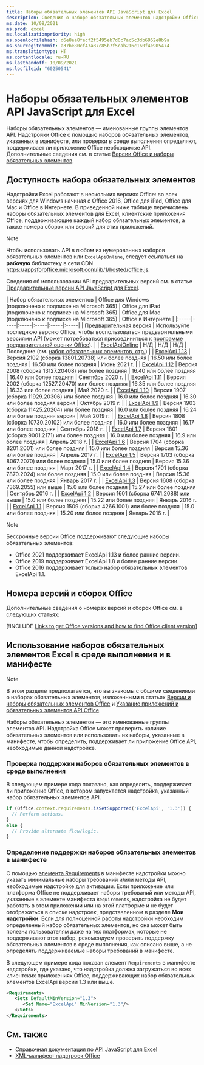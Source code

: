 ```yaml
---
title: Наборы обязательных элементов API JavaScript для Excel
description: Сведения о наборе обязательных элементов надстройки Office для сборок Excel.
ms.date: 10/08/2021
ms.prod: excel
ms.localizationpriority: high
ms.openlocfilehash: d6e8ea8fecf2f5495eb7d0c7ac5c3db6952e8b9a
ms.sourcegitcommit: a37be80cf47a37c85b7f5cab216c160f4e905474
ms.translationtype: HT
ms.contentlocale: ru-RU
ms.lasthandoff: 10/09/2021
ms.locfileid: "60250541"
---
```

# <a name="excel-javascript-api-requirement-sets"></a>Наборы обязательных элементов API JavaScript для Excel

Наборы обязательных элементов — именованные группы элементов API. Надстройки Office с помощью наборов обязательных элементов, указанных в манифесте, или проверки в среде выполнения определяют, поддерживает ли приложение Office необходимые API. Дополнительные сведения см. в статье [Версии Office и наборы обязательных элементов](../../develop/office-versions-and-requirement-sets.md).

## <a name="requirement-set-availability"></a>Доступность набора обязательных элементов

Надстройки Excel работают в нескольких версиях Office: во всех версиях для Windows начиная с Office 2016, Office для iPad, Office для Mac и Office в Интернете. В приведенной ниже таблице перечислены наборы обязательных элементов для Excel, клиентские приложения Office, поддерживающие каждый набор обязательных элементов, а также номера сборок или версий для этих приложений.

> [!NOTE]
> Чтобы использовать API в любом из нумерованных наборов обязательных элементов или `ExcelApiOnline`, следует ссылаться на **рабочую** библиотеку в сети CDN https://appsforoffice.microsoft.com/lib/1/hosted/office.js.
>
> Сведения об использовании API предварительных версий см. в статье [Предварительные версии API JavaScript для Excel](excel-preview-apis.md).

|  Набор обязательных элементов  |  Office для Windows<br>(подключено к подписке на Microsoft 365)  |  Office для iPad<br>(подключено к подписке на Microsoft 365)  |  Office для Mac<br>(подключено к подписке на Microsoft 365)  | Office в Интернете |
|:-----|-----|:-----|:-----|:-----|:-----|
| [Предварительная версия](excel-preview-apis.md)  | Используйте последнюю версию Office, чтобы воспользоваться предварительными версиями API (может потребоваться присоединиться к [программе предварительной оценки Office](https://insider.office.com)). |
| [ExcelApiOnline](excel-api-online-requirement-set.md) | Н/Д | Н/Д | Н/Д | Последние (см. [набор обязательных элементов, стр.](excel-api-online-requirement-set.md)) |
| [ExcelApi 1.13](excel-api-1-13-requirement-set.md) | Версия 2102 (сборка 13801.20738) или более поздняя | 16.50 или более поздняя | 16.50 или более поздняя | Июнь 2021 г. |
| [ExcelApi 1.12](excel-api-1-12-requirement-set.md) | Версия 2008 (сборка 13127.20408) или более поздняя | 16.40 или более поздняя | 16.40 или более поздняя | Сентябрь 2020 г. |
| [ExcelApi 1.11](excel-api-1-11-requirement-set.md) | Версия 2002 (сборка 12527.20470) или более поздняя | 16.35 или более поздняя | 16.33 или более поздняя | Май 2020 г. |
| [ExcelApi 1.10](excel-api-1-10-requirement-set.md) | Версия 1907 (сборка 11929.20306) или более поздняя | 16.0 или более поздняя | 16.30 или более поздняя версия | Октябрь 2019 г. |
| [ExcelApi 1.9](excel-api-1-9-requirement-set.md)  | Версия 1903 (сборка 11425.20204) или более поздняя | 16.0 или более поздняя | 16.24 или более поздняя версия | Май 2019 г. |
| [ExcelApi 1.8](excel-api-1-8-requirement-set.md)  | Версия 1808 (сборка 10730.20102) или более поздняя | 16.0 или более поздняя | 16.17 или более поздняя | Сентябрь 2018 г. |
| [ExcelApi 1.7](excel-api-1-7-requirement-set.md)  | Версия 1801 (сборка 9001.2171) или более поздняя   | 16.0 или более поздняя  | 16.9 или более поздняя  | Апрель 2018 г. |
| [ExcelApi 1.6](excel-api-1-6-requirement-set.md)  | Версия 1704 (сборка 8201.2001) или более поздняя   | 15.0 или более поздняя  | Версия 15.36 или более поздняя | Апрель 2017 г. |
| [ExcelApi 1.5](excel-api-1-5-requirement-set.md)  | Версия 1703 (сборка 8067.2070) или более поздняя   | 15.0 или более поздняя  | Версия 15.36 или более поздняя | Март 2017 г. |
| [ExcelApi 1.4](excel-api-1-4-requirement-set.md)  | Версия 1701 (сборка 7870.2024) или более поздняя   | 15.0 или более поздняя  | Версия 15.36 или более поздняя | Январь 2017 г. |
| [ExcelApi 1.3](excel-api-1-3-requirement-set.md)  | Версия 1608 (сборка 7369.2055) или выше   | 15.0 или более поздняя | 15.27 или более поздняя | Сентябрь 2016 г. |
| [ExcelApi 1.2](excel-api-1-2-requirement-set.md)  | Версия 1601 (сборка 6741.2088) или выше   | 15.0 или более поздняя | 15.22 или более поздняя | Январь 2016 г. |
| [ExcelApi 1.1](excel-api-1-1-requirement-set.md)  | Версия 1509 (сборка 4266.1001) или более поздняя   | 15.0 или более поздняя | 15.20 или более поздняя | Январь 2016 г. |

> [!NOTE]
> Бессрочные версии Office поддерживают следующие наборы обязательных элементов:
>
> - Office 2021 поддерживает ExcelApi 1.13 и более ранние версии.
> - Office 2019 поддерживает ExcelApi 1.8 и более ранние версии.
> - Office 2016 поддерживает только набор обязательных элементов ExcelApi 1.1.

## <a name="office-versions-and-build-numbers"></a>Номера версий и сборок Office

Дополнительные сведения о номерах версий и сборок Office см. в следующих статьях:

[!INCLUDE [Links to get Office versions and how to find Office client version](../../includes/links-get-office-versions-builds.md)]

## <a name="how-to-use-excel-requirement-sets-at-runtime-and-in-the-manifest"></a>Использование наборов обязательных элементов Excel в среде выполнения и в манифесте

> [!NOTE]
> В этом разделе предполагается, что вы знакомы с общими сведениями о наборах обязательных элементов, изложенными в статьях [Версии и наборы обязательных элементов Office](../../develop/office-versions-and-requirement-sets.md) и [Указание приложений и обязательных элементов API Office](../../develop/specify-office-hosts-and-api-requirements.md).

Наборы обязательных элементов — это именованные группы элементов API. Надстройка Office может проверить наличие обязательных элементов или использовать их наборы, указанные в манифесте, чтобы определить, поддерживает ли приложение Office API, необходимые данной надстройке.

### <a name="checking-for-requirement-set-support-at-runtime"></a>Проверка поддержки наборов обязательных элементов в среде выполнения

В следующем примере кода показано, как определить, поддерживает ли приложение Office, в котором запускается надстройка, указанный набор обязательных элементов API.

```js
if (Office.context.requirements.isSetSupported('ExcelApi', '1.3')) {
  // Perform actions.
}
else {
  // Provide alternate flow/logic.
}
```

### <a name="defining-requirement-set-support-in-the-manifest"></a>Определение поддержки наборов обязательных элементов в манифесте

С помощью [элемента Requirements](../manifest/requirements.md) в манифесте надстройки можно указать минимальные наборы требований и/или методы API, необходимые надстройке для активации. Если приложение или платформа Office не поддерживает наборы требований или методы API, указанные в элементе манифеста `Requirements`, надстройка не будет работать в этом приложении или на этой платформе и не будет отображаться в списке надстроек, представленном в разделе **Мои надстройки**. Если для полноценной работы надстройки необходим определенный набор обязательных элементов, но она может быть полезна пользователям даже на тех платформах, которые не поддерживают этот набор, рекомендуем проверить поддержку обязательных элементов в среде выполнения, как описано выше, а не определять поддерживаемые наборы требований в манифесте.

В следующем примере кода показан элемент `Requirements` в манифесте надстройки, где указано, что надстройка должна загружаться во всех клиентских приложениях Office, поддерживающих набор обязательных элементов ExcelApi версии 1.3 или выше.

```xml
<Requirements>
   <Sets DefaultMinVersion="1.3">
      <Set Name="ExcelApi" MinVersion="1.3"/>
   </Sets>
</Requirements>
```

## <a name="see-also"></a>См. также

- [Справочная документация по API JavaScript для Excel](/javascript/api/excel)
- [XML-манифест надстроек Office](../../develop/add-in-manifests.md)

